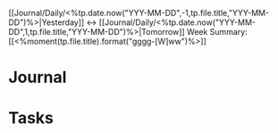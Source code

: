 [[Journal/Daily/<%tp.date.now("YYY-MM-DD",-1,tp.file.title,"YYY-MM-DD")%>|Yesterday]] <-> [[Journal/Daily/<%tp.date.now("YYY-MM-DD",1,tp.file.title,"YYY-MM-DD")%>|Tomorrow]]
Week Summary: [[<%moment(tp.file.title).format("gggg-[W]ww")%>]]
# Journal


# Tasks